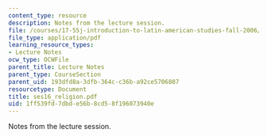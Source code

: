 ```yaml
---
content_type: resource
description: Notes from the lecture session.
file: /courses/17-55j-introduction-to-latin-american-studies-fall-2006/1ff539fd7dbde56b8cd58f196073940e_ses16_religion.pdf
file_type: application/pdf
learning_resource_types:
- Lecture Notes
ocw_type: OCWFile
parent_title: Lecture Notes
parent_type: CourseSection
parent_uid: 193dfd8a-3dfb-364c-c36b-a92ce5706807
resourcetype: Document
title: ses16_religion.pdf
uid: 1ff539fd-7dbd-e56b-8cd5-8f196073940e
---
```

Notes from the lecture session.

